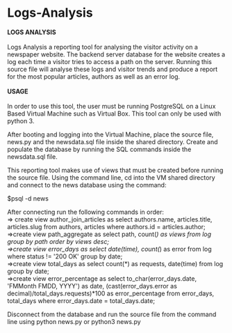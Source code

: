 # Logs-Analysis
<b>LOGS ANALYSIS</b><br><br>
Logs Analysis a reporting tool for analysing the visitor activity on a newspaper website. The backend server database for the website creates a log each time a visitor tries to access a path on the server. Running this source file will analyse these logs and visitor trends and produce a report for the most popular articles, authors as well as an error log.
<br><br><b>USAGE</b><br><br>
In order to use this tool, the user must be running PostgreSQL on a Linux Based Virtual Machine such as Virtual Box. This tool can only be used with python 3.

After booting and logging into the Virtual Machine, place the source file, news.py and the newsdata.sql file inside the shared directory. Create and populate the database by running the SQL commands inside the newsdata.sql file.


This reporting tool makes use of views that must be created before running the source file. Using the command line, cd into the VM shared directory and connect to the news database using the command:

$psql -d news

After connecting run the following commands in order:<br>
=> create view author_join_articles as select authors.name, articles.title, articles.slug from authors, articles where authors.id = articles.author;<br>
=>create view path_aggregate as select path, count(*) as views from log group by path order by views desc;<br>
=>create view error_days as select date(time), count(*) as error from log where status != '200 OK' group by date; <br>
=>create view total_days as select count(*) as requests, date(time) from log group by date;<br>
=>create view error_percentage as select to_char(error_days.date, 'FMMonth FMDD, YYYY') as date, (cast(error_days.error as decimal)/total_days.requests)*100 as error_percentage from error_days, total_days where error_days.date = total_days.date;<br>

Disconnect from the database and run the source file from the command line using python news.py or python3 news.py
